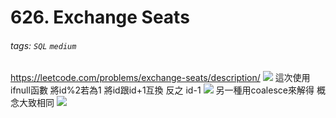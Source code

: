 # 626. Exchange Seats
###### tags: `SQL` `medium`
https://leetcode.com/problems/exchange-seats/description/
![](https://i.imgur.com/dn7DMUy.png)
這次使用ifnull函數 
將id%2若為1 將id跟id+1互換
反之 id-1
![](https://i.imgur.com/FkqJ7gT.png)
另一種用coalesce來解得
概念大致相同
![](https://i.imgur.com/76uiyWf.png)



